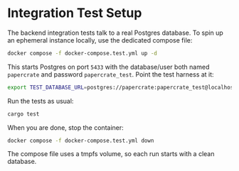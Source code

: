 # Integration Test Setup

The backend integration tests talk to a real Postgres database. To spin up an ephemeral instance locally, use the dedicated compose file:

```bash
docker compose -f docker-compose.test.yml up -d
```

This starts Postgres on port `5433` with the database/user both named `papercrate` and password `papercrate_test`. Point the test harness at it:

```bash
export TEST_DATABASE_URL=postgres://papercrate:papercrate_test@localhost:5433/papercrate_test
```

Run the tests as usual:

```bash
cargo test
```

When you are done, stop the container:

```bash
docker compose -f docker-compose.test.yml down
```

The compose file uses a tmpfs volume, so each run starts with a clean database.

